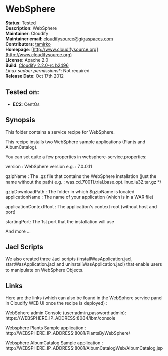 # WebSphere 

**Status**: Tested  
**Description**: WebSphere  
**Maintainer**:       Cloudify  
**Maintainer email**: cloudifysource@gigaspaces.com  
**Contributors**:    [tamirko](https://github.com/tamirko)  
**Homepage**:   [http://www.cloudifysource.org](http://www.cloudifysource.org)  
**License**:      Apache 2.0   
**Build**: [Cloudify 2.2.0-rc b2496](http://repository.cloudifysource.org/org/cloudifysource/2.2.0/gigaspaces-cloudify-2.2.0-rc-b2496.zip)  
**Linux* sudoer permissions**:	Not required  
**Release Date**: Oct 17th 2012  


Tested on:
--------

* <strong>EC2</strong>: CentOs 




Synopsis
--------

This folder contains a service recipe for WebSphere.

This recipe installs two WebSphere sample applications (Plants and AlbumCatalog).
 
You can set quite a few properties in websphere-service.properties:

version : WebSphere version
 e.g. : 7.0.0.11

gzipName : The .gz file that contains the WebSphere installation (just the name without the path) 
   e.g. : was.cd.70011.trial.base.opt.linux.ia32.tar.gz */

gzipDownloadPath : The folder in which $gzipName is located 
applicationName : The name of your application (which is in a WAR file) 

applicationContextRoot : The application's context root (without host and port)
  
startingPort: The 1st port that the installation will use

And more ...


Jacl Scripts
----------------

We also created three [Jacl](http://pic.dhe.ibm.com/infocenter/wasinfo/v7r0/index.jsp?topic=%2Fcom.ibm.websphere.express.doc%2Finfo%2Fexp%2Fae%2Fcxml_jacl.html) scripts (installWasApplication.jacl, startWasApplication.jacl and uninstallWasApplication.jacl) that enable users to manipulate on WebSphere Objects.


Links
----------------
Here are the links (which can also be found in the WebSphere service panel in Cloudify WEB UI once the recipe is deployed) :
 
WebSphere admin Console (user:admin,password:admin):
https://WEBSPHERE_IP_ADDRESS:8084/ibm/console
 
Websphere Plants Sample application : 
http://WEBSPHERE_IP_ADDRESS:8081/PlantsByWebSphere/
 
Websphere AlbumCatalog Sample application : 
http://WEBSPHERE_IP_ADDRESS:8081/AlbumCatalogWeb/AlbumCatalog.jsp
 
